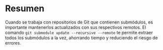 # Resumen

Cuando se trabaja con repositorios de Git que contienen submódulos, es importante mantenerlos actualizados con sus respectivos remotos. El comando `git submodule update --recursive --remote` te permite extraer todos los submódulos a la vez, ahorrando tiempo y reduciendo el riesgo de errores.

